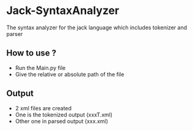 # Jack-SyntaxAnalyzer
The syntax analyzer for the jack language which includes tokenizer and parser

## How to use ?
  * Run the Main.py file
  * Give the relative or absolute path of the file

## Output
  * 2 xml files are created
  * One is the tokenized output (xxxT.xml)
  * Other one in parsed output (xxx.xml)
